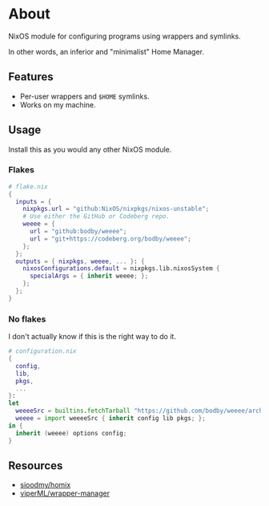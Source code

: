 # About
NixOS module for configuring programs using wrappers and symlinks.

In other words, an inferior and "minimalist" Home Manager.

## Features
- Per-user wrappers and `$HOME` symlinks.
- Works on my machine.

## Usage
Install this as you would any other NixOS module.

### Flakes
```nix
# flake.nix
{
  inputs = {
    nixpkgs.url = "github:NixOS/nixpkgs/nixos-unstable";
    # Use either the GitHub or Codeberg repo.
    weeee = {
      url = "github:bodby/weeee";
      url = "git+https://codeberg.org/bodby/weeee";
    };
  };
  outputs = { nixpkgs, weeee, ... }: {
    nixosConfigurations.default = nixpkgs.lib.nixosSystem {
      specialArgs = { inherit weeee; };
    };
  };
}
```

### No flakes
I don't actually know if this is the right way to do it.

```nix
# configuration.nix
{
  config,
  lib,
  pkgs,
  ...
}:
let
  weeeeSrc = builtins.fetchTarball "https://github.com/bodby/weeee/archives/refs/head/master.tar.gz";
  weeee = import weeeeSrc { inherit config lib pkgs; };
in {
  inherit (weeee) options config;
}
```

## Resources
- [sioodmy/homix](https://github.com/sioodmy/homix)
- [viperML/wrapper-manager](https://github.com/viperML/wrapper-manager)
